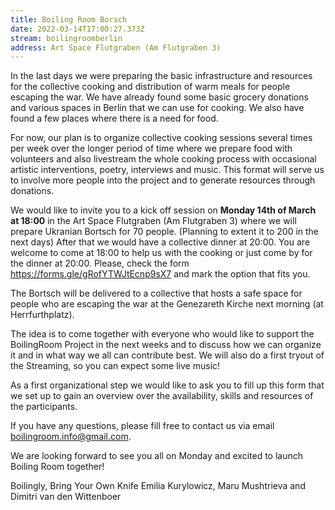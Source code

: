 ```yaml
---
title: Boiling Room Borsch
date: 2022-03-14T17:00:27.373Z
stream: boilingroomberlin
address: Art Space Flutgraben (Am Flutgraben 3)
---
```

In the last days we were preparing the basic infrastructure and resources for the collective cooking and distribution of warm meals for people escaping the war. We have already found some basic grocery donations and various spaces in Berlin that we can use for cooking. We also have found a few places where there is a need for food. 

For now, our plan is to organize collective cooking sessions several times per week over the longer period of time where we prepare food with volunteers and also livestream the whole cooking process with occasional artistic interventions, poetry, interviews and music. This format will serve us to involve more people into the project and to generate resources through donations.

We would like to invite you to a kick off session on **Monday 14th of March at 18:00** in the Art Space Flutgraben (Am Flutgraben 3) where we will prepare Ukranian Bortsch for 70 people. (Planning to extent it to 200 in the next days) After that we would have a collective dinner at 20:00. You are welcome to come at 18:00 to help us with the cooking or just come by for the dinner at 20:00. Please, check the form https://forms.gle/gRofYTWJtEcnp9sX7 and mark the option that fits you. 

The Bortsch will be delivered to a collective that hosts a safe space for people who are escaping the war at the Genezareth Kirche next morning (at Herrfurthplatz). 

The idea is to come together with everyone who would like to support the BoilingRoom Project in the next weeks and to discuss how we can organize it and in what way we all can contribute best. We will also do a first tryout of the Streaming, so you can expect some live music!

As a first organizational step we would like to ask you to fill up this form that we set up to gain an overview over the availability, skills and resources of the participants.

If you have any questions, please fill free to contact us via email boilingroom.info@gmail.com.

We are looking forward to see you all on Monday and excited to launch Boiling Room together!

Boilingly, Bring Your Own Knife 
Emilia Kurylowicz, Maru Mushtrieva and Dimitri van den Wittenboer